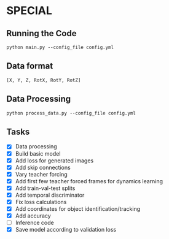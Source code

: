 # SPECIAL
## Running the Code
`python main.py --config_file config.yml`

## Data format
`[X, Y, Z, RotX, RotY, RotZ]`

## Data Processing
`python process_data.py --config_file config.yml`

## Tasks
- [X] Data processing
- [X] Build basic model
- [X] Add loss for generated images
- [X] Add skip connections
- [X] Vary teacher forcing
- [X] Add first few teacher forced frames for dynamics learning
- [X] Add train-val-test splits
- [X] Add temporal discriminator
- [X] Fix loss calculations
- [X] Add coordinates for object identification/tracking
- [X] Add accuracy
- [ ] Inference code
- [X] Save model according to validation loss